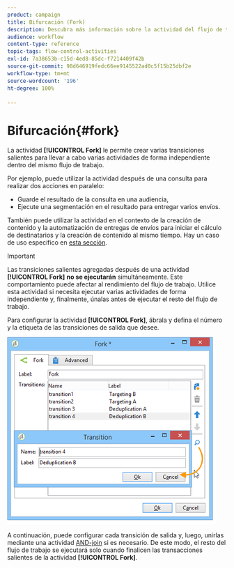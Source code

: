 ```yaml
---
product: campaign
title: Bifurcación (Fork)
description: Descubra más información sobre la actividad del flujo de trabajo Bifurcación (fork)
audience: workflow
content-type: reference
topic-tags: flow-control-activities
exl-id: 7a38653b-c15d-4ed8-85dc-f7214409f42b
source-git-commit: 98d646919fedc66ee9145522ad0c5f15b25dbf2e
workflow-type: tm+mt
source-wordcount: '196'
ht-degree: 100%

---
```


# Bifurcación{#fork}

La actividad **[!UICONTROL Fork]** le permite crear varias transiciones salientes para llevar a cabo varias actividades de forma independiente dentro del mismo flujo de trabajo.

Por ejemplo, puede utilizar la actividad después de una consulta para realizar dos acciones en paralelo:

* Guarde el resultado de la consulta en una audiencia,
* Ejecute una segmentación en el resultado para entregar varios envíos.

También puede utilizar la actividad en el contexto de la creación de contenido y la automatización de entregas de envíos para iniciar el cálculo de destinatarios y la creación de contenido al mismo tiempo. Hay un caso de uso específico en [esta sección](../../delivery/using/automating-via-workflows.md#creating-the-delivery-and-its-content).

>[!IMPORTANT]
>
>Las transiciones salientes agregadas después de una actividad **[!UICONTROL Fork]** **no se ejecutarán** simultáneamente. Este comportamiento puede afectar al rendimiento del flujo de trabajo. Utilice esta actividad si necesita ejecutar varias actividades de forma independiente y, finalmente, únalas antes de ejecutar el resto del flujo de trabajo.

Para configurar la actividad **[!UICONTROL Fork]**, ábrala y defina el número y la etiqueta de las transiciones de salida que desee.

![](assets/s_user_segmentation_fork.png)

A continuación, puede configurar cada transición de salida y, luego, unirlas mediante una actividad [AND-join](../../workflow/using/and-join.md) si es necesario. De este modo, el resto del flujo de trabajo se ejecutará solo cuando finalicen las transacciones salientes de la actividad **[!UICONTROL Fork]**.
